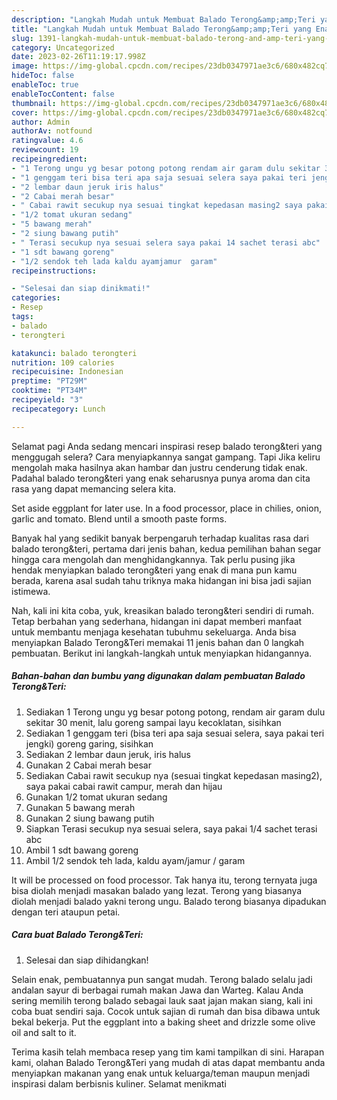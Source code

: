 ```yaml
---
description: "Langkah Mudah untuk Membuat Balado Terong&amp;amp;Teri yang Enak"
title: "Langkah Mudah untuk Membuat Balado Terong&amp;amp;Teri yang Enak"
slug: 1391-langkah-mudah-untuk-membuat-balado-terong-and-amp-teri-yang-enak
category: Uncategorized
date: 2023-02-26T11:19:17.998Z
image: https://img-global.cpcdn.com/recipes/23db0347971ae3c6/680x482cq70/balado-terongteri-foto-resep-utama.jpg
hideToc: false
enableToc: true
enableTocContent: false
thumbnail: https://img-global.cpcdn.com/recipes/23db0347971ae3c6/680x482cq70/balado-terongteri-foto-resep-utama.jpg
cover: https://img-global.cpcdn.com/recipes/23db0347971ae3c6/680x482cq70/balado-terongteri-foto-resep-utama.jpg
author: Admin
authorAv: notfound
ratingvalue: 4.6
reviewcount: 19
recipeingredient:
- "1 Terong ungu yg besar potong potong rendam air garam dulu sekitar 30 menit lalu goreng sampai layu kecoklatan sisihkan"
- "1 genggam teri bisa teri apa saja sesuai selera saya pakai teri jengki goreng garing sisihkan"
- "2 lembar daun jeruk iris halus"
- "2 Cabai merah besar"
- " Cabai rawit secukup nya sesuai tingkat kepedasan masing2 saya pakai cabai rawit campur merah dan hijau"
- "1/2 tomat ukuran sedang"
- "5 bawang merah"
- "2 siung bawang putih"
- " Terasi secukup nya sesuai selera saya pakai 14 sachet terasi abc"
- "1 sdt bawang goreng"
- "1/2 sendok teh lada kaldu ayamjamur  garam"
recipeinstructions:

- "Selesai dan siap dinikmati!"
categories:
- Resep
tags:
- balado
- terongteri

katakunci: balado terongteri 
nutrition: 109 calories
recipecuisine: Indonesian
preptime: "PT29M"
cooktime: "PT34M"
recipeyield: "3"
recipecategory: Lunch

---
```



Selamat pagi Anda sedang mencari inspirasi resep balado terong&amp;teri yang menggugah selera? Cara menyiapkannya sangat gampang. Tapi Jika keliru mengolah maka hasilnya akan hambar dan justru cenderung tidak enak. Padahal balado terong&amp;teri yang enak seharusnya punya aroma dan cita rasa yang dapat memancing selera kita.


Set aside eggplant for later use. In a food processor, place in chilies, onion, garlic and tomato. Blend until a smooth paste forms.

Banyak hal yang sedikit banyak berpengaruh terhadap kualitas rasa dari balado terong&amp;teri, pertama dari jenis bahan, kedua pemilihan bahan segar hingga cara mengolah dan menghidangkannya. Tak perlu pusing jika hendak menyiapkan balado terong&amp;teri yang enak di mana pun kamu berada, karena asal sudah tahu triknya maka hidangan ini bisa jadi sajian istimewa.


Nah, kali ini kita coba, yuk, kreasikan balado terong&amp;teri sendiri di rumah. Tetap berbahan yang sederhana, hidangan ini dapat memberi manfaat untuk membantu menjaga kesehatan tubuhmu sekeluarga. Anda bisa menyiapkan Balado Terong&amp;Teri memakai 11 jenis bahan dan 0 langkah pembuatan. Berikut ini langkah-langkah untuk menyiapkan hidangannya.

<!--inarticleads1-->

##### Bahan-bahan dan bumbu yang digunakan dalam pembuatan Balado Terong&amp;Teri:

1. Sediakan 1 Terong ungu yg besar potong potong, rendam air garam dulu sekitar 30 menit, lalu goreng sampai layu kecoklatan, sisihkan
1. Sediakan 1 genggam teri (bisa teri apa saja sesuai selera, saya pakai teri jengki) goreng garing, sisihkan
1. Sediakan 2 lembar daun jeruk, iris halus
1. Gunakan 2 Cabai merah besar
1. Sediakan  Cabai rawit secukup nya (sesuai tingkat kepedasan masing2), saya pakai cabai rawit campur, merah dan hijau
1. Gunakan 1/2 tomat ukuran sedang
1. Gunakan 5 bawang merah
1. Gunakan 2 siung bawang putih
1. Siapkan  Terasi secukup nya sesuai selera, saya pakai 1/4 sachet terasi abc
1. Ambil 1 sdt bawang goreng
1. Ambil 1/2 sendok teh lada, kaldu ayam/jamur / garam


It will be processed on food processor. Tak hanya itu, terong ternyata juga bisa diolah menjadi masakan balado yang lezat. Terong yang biasanya diolah menjadi balado yakni terong ungu. Balado terong biasanya dipadukan dengan teri ataupun petai. 

<!--inarticleads2-->

##### Cara buat Balado Terong&amp;Teri:


1. Selesai dan siap dihidangkan!

Selain enak, pembuatannya pun sangat mudah. Terong balado selalu jadi andalan sayur di berbagai rumah makan Jawa dan Warteg. Kalau Anda sering memilih terong balado sebagai lauk saat jajan makan siang, kali ini coba buat sendiri saja. Cocok untuk sajian di rumah dan bisa dibawa untuk bekal bekerja. Put the eggplant into a baking sheet and drizzle some olive oil and salt to it. 

Terima kasih telah membaca resep yang tim kami tampilkan di sini. Harapan kami, olahan Balado Terong&amp;Teri yang mudah di atas dapat membantu anda menyiapkan makanan yang enak untuk keluarga/teman maupun menjadi inspirasi dalam berbisnis kuliner. Selamat menikmati

